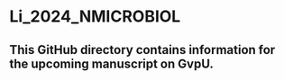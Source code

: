 # Li_2024_NMICROBIOL
## This GitHub directory contains information for the upcoming manuscript on GvpU.
